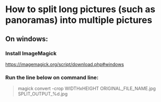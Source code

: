 # How to split long pictures (such as panoramas) into multiple pictures 
## On windows:
### Install ImageMagick
https://imagemagick.org/script/download.php#windows

### Run the line below on command line:
> magick convert -crop WIDTHxHEIGHT ORIGINAL_FILE_NAME.jpg SPLIT_OUTPUT_%d.jpg



